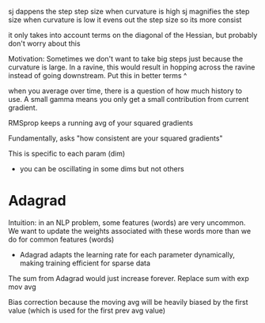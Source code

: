 
sj dappens the step step size when curvature is high
sj magnifies the step size when curvature is low
it evens out the step size so its more consist

it only takes into account terms on the diagonal of the Hessian, but probably don't worry about this

Motivation:
Sometimes we don't want to take big steps just because the curvature is large. In a ravine, this would result in hopping across the ravine instead of going downstream. Put this in better terms ^

when you average over time, there is a question of how much history to use. A small gamma means you only get a small contribution from current gradient.

RMSprop keeps a running avg of your squared gradients

Fundamentally, asks "how consistent are your squared gradients"


This is specific to each param (dim)
- you can be oscillating in some dims but not others



# Adagrad
Intuition: in an NLP problem, some features (words) are very uncommon. We want to update the weights associated with these words more than we do for common features (words)
- Adagrad adapts the learning rate for each parameter dynamically, making training efficient for sparse data

The sum from Adagrad would just increase forever.
Replace sum with exp mov avg

Bias correction because the moving avg will be heavily biased by the first value (which is used for the first prev avg value)
